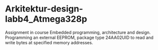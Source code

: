 # Arkitektur-design-labb4_Atmega328p

Assignment in course Embedded programming, architecture and design.
Programming an external EEPROM, package type 24AA02UID to read and write bytes at specified memory addresses.

